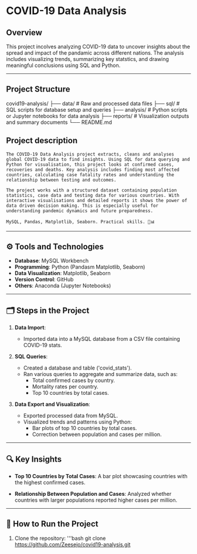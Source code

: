 # COVID-19 Data Analysis

## Overview
This project incolves analyzing COVID-19 data to uncover insights about the spread and impact of the pandamic across different nations. The analysis includes visualizing trends, summarizing key statstics, and drawing meaningful conclusions using SQL and Python.

---

## Project Structure

covid19-analysis/ ├── data/ # Raw and processed data files ├── sql/ # SQL scripts for database setup and queries ├── analysis/ # Python scripts or Jupyter notebooks for data analysis ├── reports/ # Visualization outputs and summary documents └── README.md

## Project description
    The COVID-19 Data Analysis project extracts, cleans and analyses global COVID-19 data to find insights. Using SQL for data querying and Python for visualisation, this project looks at confirmed cases, recoveries and deaths. Key analysis includes finding most affected countries, calculating case fatality rates and understanding the relationship between testing and outcomes.

    The project works with a structured dataset containing population statistics, case data and testing data for various countries. With interactive visualisations and detailed reports it shows the power of data driven decision making. This is especially useful for understanding pandemic dynamics and future preparedness.

    MySQL, Pandas, Matplotlib, Seaborn. Practical skills. 🎉️📊
---

## ⚙️ Tools and Technologies
- **Database**: MySQL Workbench
- **Programming**: Python (Pandasm Matplotlib, Seaborn)
- **Data Visualization**: Matplotlib, Seaborn
- **Version Control**: GitHub
- **Others**: Anaconda (Jupyter Notebooks)

---

##  🗂️ Steps in the Project

1. **Data Import**:
    - Imported data into a MySQL database from a CSV file containing COVID-19 stats.

2. **SQL Queries**:
     - Created a database and table ('covid_stats').
     - Ran various queries to aggregate and summarize data, such as:
        - Total confirmed cases by country.
        - Mortality rates per country.
        - Top 10 countries by total cases.

3. **Data Export and Visualization**:
    - Exported processed data from MySQL.
    - Visualized trends and patterns using Python:
        - Bar plots of top 10 countries by total cases.
        - Correction between population and cases per million.

---

##  🔍 Key Insights
- **Top 10 Countries by Total Cases**:
    A bar plot showcasing countries with the highest confirmed cases.

- **Relationship Between Population and Cases**:
    Analyzed whether countries with larger populations reported higher cases per million.

---

##  🚀 How to Run the Project
1. Clone the repository:
    '''bash
    git clone https://github.com/Zeesejo/covid19-analysis.git
